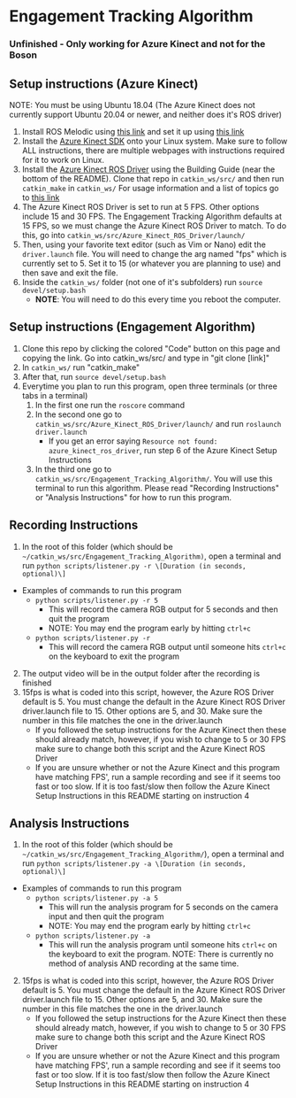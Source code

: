 # Engagement Tracking Algorithm
### Unfinished - Only working for Azure Kinect and not for the Boson
## Setup instructions (Azure Kinect)
NOTE: You must be using Ubuntu 18.04 (The Azure Kinect does not currently support Ubuntu 20.04 or newer, and neither does it's ROS driver)
1. Install ROS Melodic using [this link](https://wiki.ros.org/melodic/Installation/Ubuntu) and set it up using [this link](https://wiki.ros.org/ROS/Tutorials/InstallingandConfiguringROSEnvironment)
2. Install the [Azure Kinect SDK](https://docs.microsoft.com/en-us/azure/kinect-dk/sensor-sdk-download) onto your Linux system. Make sure to follow ALL instructions, there are multiple webpages with instructions required for it to work on Linux.
3. Install the [Azure Kinect ROS Driver](https://github.com/microsoft/Azure_Kinect_ROS_Driver) using the Building Guide (near the bottom of the README). Clone that repo in `catkin_ws/src/` and then run `catkin_make` in `catkin_ws/` For usage information and a list of topics go to [this link](https://github.com/microsoft/Azure_Kinect_ROS_Driver/blob/melodic/docs/usage.md)
4. The Azure Kinect ROS Driver is set to run at 5 FPS. Other options include 15 and 30 FPS. The Engagement Tracking Algorithm defaults at 15 FPS, so we must change the Azure Kinect ROS Driver to match. To do this, go into `catkin_ws/src/Azure_Kinect_ROS_Driver/launch/`
5. Then, using your favorite text editor (such as Vim or Nano) edit the `driver.launch` file. You will need to change the arg named "fps" which is currently set to 5. Set it to 15 (or whatever you are planning to use) and then save and exit the file.
6. Inside the `catkin_ws/` folder (not one of it's subfolders) run `source devel/setup.bash`
    - **NOTE**: You will need to do this every time you reboot the computer.

## Setup instructions (Engagement Algorithm)
1. Clone this repo by clicking the colored "Code" button on this page and copying the link. Go into catkin_ws/src/ and type in "git clone \[link\]"
2. In `catkin_ws/` run "catkin_make"
3. After that, run `source devel/setup.bash`
4. Everytime you plan to run this program, open three terminals (or three tabs in a terminal)
    1. In the first one run the `roscore` command
    2. In the second one go to `catkin_ws/src/Azure_Kinect_ROS_Driver/launch/` and run `roslaunch driver.launch`
        - If you get an error saying `Resource not found: azure_kinect_ros_driver`, run step 6 of the Azure Kinect Setup Instructions
    3. In the third one go to `catkin_ws/src/Engagement_Tracking_Algorithm/`. You will use this terminal to run this algorithm. Please read "Recording Instructions" or "Analysis Instructions" for how to run this program.

## Recording Instructions
1. In the root of this folder (which should be `~/catkin_ws/src/Engagement_Tracking_Algorithm)`, open a terminal and run `python scripts/listener.py -r \[Duration (in seconds, optional)\]`
- Examples of commands to run this program
    - `python scripts/listener.py -r 5`
        - This will record the camera RGB output for 5 seconds and then quit the program
        - NOTE: You may end the program early by hitting `ctrl+c`
    - `python scripts/listener.py -r`
        - This will record the camera RGB output until someone hits `ctrl+c` on the keyboard to exit the program
2. The output video will be in the output folder after the recording is finished
3. 15fps is what is coded into this script, however, the Azure ROS Driver default is 5. You must change the default in the Azure Kinect ROS Driver driver.launch file to 15. Other options are 5, and 30. Make sure the number in this file matches the one in the driver.launch
    - If you followed the setup instructions for the Azure Kinect then these should already match, however, if you wish to change to 5 or 30 FPS make sure to change both this script and the Azure Kinect ROS Driver
    - If you are unsure whether or not the Azure Kinect and this program have matching FPS', run a sample recording and see if it seems too fast or too slow. If it is too fast/slow then follow the Azure Kinect Setup Instructions in this README starting on instruction 4

## Analysis Instructions
1. In the root of this folder (which should be `~/catkin_ws/src/Engagement_Tracking_Algorithm/`), open a terminal and run `python scripts/listener.py -a \[Duration (in seconds, optional)\]`
- Examples of commands to run this program
    - `python scripts/listener.py -a 5`
        - This will run the analysis program for 5 seconds on the camera input and then quit the program
        - NOTE: You may end the program early by hitting `ctrl+c`
    - `python scripts/listener.py -a`
        - This will run the analysis program until someone hits `ctrl+c` on the keyboard to exit the program.
NOTE: There is currently no method of analysis AND recording at the same time.
2. 15fps is what is coded into this script, however, the Azure ROS Driver default is 5. You must change the default in the Azure Kinect ROS Driver driver.launch file to 15. Other options are 5, and 30. Make sure the number in this file matches the one in the driver.launch
    - If you followed the setup instructions for the Azure Kinect then these should already match, however, if you wish to change to 5 or 30 FPS make sure to change both this script and the Azure Kinect ROS Driver
    - If you are unsure whether or not the Azure Kinect and this program have matching FPS', run a sample recording and see if it seems too fast or too slow. If it is too fast/slow then follow the Azure Kinect Setup Instructions in this README starting on instruction 4
